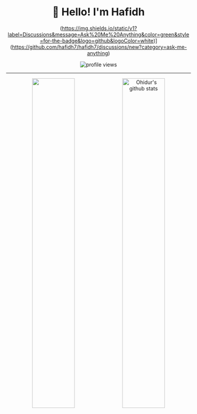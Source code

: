 <div align='center'>
  
  
  # 👋 Hello! I'm Hafidh  
  (https://img.shields.io/static/v1?label=Discussions&message=Ask%20Me%20Anything&color=green&style=for-the-badge&logo=github&logoColor=white)](https://github.com/hafidh7/hafidh7/discussions/new?category=ask-me-anything)  
  
  <img src="https://gpvc.arturio.dev/hafidh7" alt="profile views"> 
  
</div>

---

<p align="center">
  <img width="48%"  align="center" src="https://github-readme-stats.vercel.app/api/top-langs/?username=hafidh7&theme=vue-dark&hide_langs_below=1&layout=compact" />
  <img width="48%"  align="center" src="https://github-readme-stats.vercel.app/api?username=hafidh7&show_icons=true&theme=vue-dark&line_height=31" alt="Ohidur's github stats"/>
</p>
